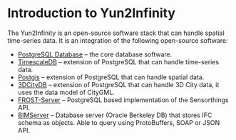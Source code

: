 # Introduction to Yun2Infinity

The Yun2Infinity is an open-source software stack that can handle spatial time-series data. It is an integration of the following open-source software:
- [PostgreSQL Database](https://www.postgresql.org/) – the core database software.
- [TimescaleDB](https://docs.timescale.com/latest/main) – extension of PostgreSQL that can handle time-series data.
- [Postgis](https://postgis.net/) – extension of PostgreSQL that can handle spatial data.
- [3DCityDB](https://www.3dcitydb.org/3dcitydb/) – extension of PostgreSQL that can handle 3D City data, it uses the data model of CityGML.
- [FROST-Server](https://www.iosb.fraunhofer.de/en/projects-and-products/frost-server.html) – PostgreSQL based implementation of the Sensorthings API.
- [BIMServer](https://github.com/opensourceBIM/BIMserver) – Database server (Oracle Berkeley DB) that stores IFC schema as objects. Able to query using ProtoBuffers, SOAP or JSON API.